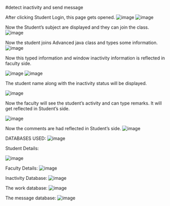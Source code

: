 #detect inactivity and send message

 
After clicking Student Login, this page gets opened.
 ![image](https://user-images.githubusercontent.com/68653312/131214324-0598bbe3-af5f-49c0-a302-62cd58e9bf0f.png)
![image](https://user-images.githubusercontent.com/68653312/131214341-4b07978c-7f16-4cb2-ab84-7955a286c315.png)



Now the Student’s subject are displayed and they can join the class.
![image](https://user-images.githubusercontent.com/68653312/131214348-6188af5f-0f27-48a6-92a0-6ac707c37f85.png)

 
Now the student joins Advanced java class and types some information.
![image](https://user-images.githubusercontent.com/68653312/131214354-3fcb1ea2-1287-4b2b-963e-9e397fabcedd.png)

 
Now this typed information and window inactivity information is reflected in faculty side.
 
 
![image](https://user-images.githubusercontent.com/68653312/131214360-f3d894ba-a0a5-43d4-84cf-4988b38d5ba7.png)
![image](https://user-images.githubusercontent.com/68653312/131214362-446e8802-7367-4b9e-8ede-6757df5d744d.png)





The student name along with the inactivity status will be displayed.
 
![image](https://user-images.githubusercontent.com/68653312/131214364-663130fd-a112-4b7d-afe0-9f772ffa553d.png)

Now the faculty will see the student’s activity and can type remarks. It will get reflected in Student’s side.
 
 ![image](https://user-images.githubusercontent.com/68653312/131214389-5775fec7-a0db-46d7-b04d-370ff4253373.png)

Now the comments are had reflected in Student’s side.
![image](https://user-images.githubusercontent.com/68653312/131214394-1a784499-a1d1-4b83-a7cd-38e442bfbc83.png)


DATABASES USED:
 ![image](https://user-images.githubusercontent.com/68653312/131214399-8bd965e9-fa5b-4690-8a32-a4cba28ddab6.png)

Student Details:
 
![image](https://user-images.githubusercontent.com/68653312/131214400-7591c992-0734-4caf-897c-0e8dce2e037a.png)

Faculty Details:
![image](https://user-images.githubusercontent.com/68653312/131214408-ab705003-55ba-401a-a8c1-b1a2980f4ff9.png)

 
Inactivity Database:
 ![image](https://user-images.githubusercontent.com/68653312/131214413-76714835-224b-4489-a922-ae3e540a382c.png)


The work database:
![image](https://user-images.githubusercontent.com/68653312/131214420-2bcb1fb6-d65f-4971-bbdc-b96ba2c24d18.png)

 
The message database: 
![image](https://user-images.githubusercontent.com/68653312/131214424-543c8520-a097-4add-8247-6fcc89c55020.png)


 
 
